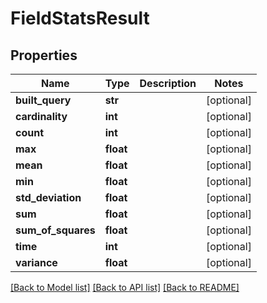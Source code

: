 # FieldStatsResult

## Properties
Name | Type | Description | Notes
------------ | ------------- | ------------- | -------------
**built_query** | **str** |  | [optional] 
**cardinality** | **int** |  | [optional] 
**count** | **int** |  | [optional] 
**max** | **float** |  | [optional] 
**mean** | **float** |  | [optional] 
**min** | **float** |  | [optional] 
**std_deviation** | **float** |  | [optional] 
**sum** | **float** |  | [optional] 
**sum_of_squares** | **float** |  | [optional] 
**time** | **int** |  | [optional] 
**variance** | **float** |  | [optional] 

[[Back to Model list]](../README.md#documentation-for-models) [[Back to API list]](../README.md#documentation-for-api-endpoints) [[Back to README]](../README.md)


